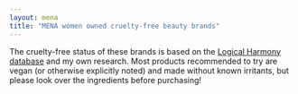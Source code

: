 ```yaml
---
layout: mena
title: "MENA women owned cruelty-free beauty brands"
---
```


The cruelty-free status of these brands is based on the [Logical Harmony database](logicalharmony.net/cruelty-free-vegan-brand-list) and my own research. Most products recommended to try are vegan (or otherwise explicitly noted) and made without known irritants, but please look over the ingredients before purchasing!
